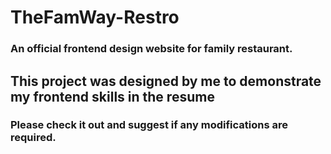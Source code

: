 # TheFamWay-Restro

### An official frontend design website for family restaurant.

## This project was designed by me to demonstrate my frontend skills in the resume

### Please check it out and suggest if any modifications are required.
